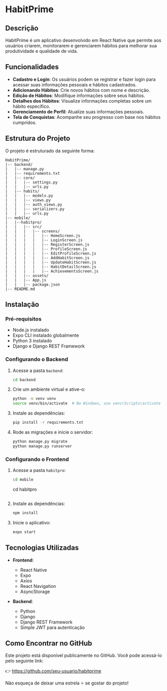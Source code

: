 # HabitPrime

## Descrição
HabitPrime é um aplicativo desenvolvido em React Native que permite aos usuários criarem, monitorarem e gerenciarem hábitos para melhorar sua produtividade e qualidade de vida.

## Funcionalidades
- **Cadastro e Login**: Os usuários podem se registrar e fazer login para acessar suas informações pessoais e hábitos cadastrados.
- **Adicionando Hábitos**: Crie novos hábitos com nome e descrição.
- **Edição de Hábitos**: Modifique informações sobre seus hábitos.
- **Detalhes dos Hábitos**: Visualize informações completas sobre um hábito específico.
- **Gerenciamento de Perfil**: Atualize suas informações pessoais.
- **Tela de Conquistas**: Acompanhe seu progresso com base nos hábitos cumpridos.

## Estrutura do Projeto

O projeto é estruturado da seguinte forma:

```
HabitPrime/
|-- backend/
|   |-- manage.py
|   |-- requirements.txt
|   |-- core/
|   |   |-- settings.py
|   |   |-- urls.py
|   |-- habits/
|   |   |-- models.py
|   |   |-- views.py
|   |   |-- auth_views.py
|   |   |-- serializers.py
|   |   |-- urls.py
|-- mobile/
|   |--habitpro/
|   |   |-- src/
|   |   |   |-- screens/
|   |   |   |   |-- HomeScreen.js
|   |   |   |   |-- LoginScreen.js
|   |   |   |   |-- RegisterScreen.js
|   |   |   |   |-- ProfileScreen.js
|   |   |   |   |-- EditProfileScreen.js
|   |   |   |   |-- AddHabitScreen.js
|   |   |   |   |-- UpdateHabitScreen.js
|   |   |   |   |-- HabitDetailScreen.js
|   |   |   |   |-- AchievementsScreen.js
|   |   |-- assets/
|   |   |-- App.js
|   |   |-- package.json
|-- README.md
```

## Instalação

### Pré-requisitos
- Node.js instalado
- Expo CLI instalado globalmente
- Python 3 instalado
- Django e Django REST Framework

### Configurando o Backend
1. Acesse a pasta `backend`:
   ```sh
   cd backend
   ```
2. Crie um ambiente virtual e ative-o:
   ```sh
   python -m venv venv
   source venv/bin/activate  # No Windows, use venv\Scripts\activate
   ```
3. Instale as dependências:
   ```sh
   pip install -r requirements.txt
   ```
4. Rode as migrações e inicie o servidor:
   ```sh
   python manage.py migrate
   python manage.py runserver
   ```

### Configurando o Frontend
1. Acesse a pasta `habitpro`:
   ```sh
   cd mobile
   ```
   cd habitpro
   ```sh
2. Instale as dependências:
   ```sh
   npm install
   ```
3. Inicie o aplicativo:
   ```sh
   expo start
   ```

## Tecnologias Utilizadas
- **Frontend**:
  - React Native
  - Expo
  - Axios
  - React Navigation
  - AsyncStorage

- **Backend**:
  - Python
  - Django
  - Django REST Framework
  - Simple JWT para autenticação

## Como Encontrar no GitHub

Este projeto está disponível publicamente no GitHub. Você pode acessá-lo pelo seguinte link:

👉 https://github.com/seu-usuario/habitprime

Não esqueça de deixar uma estrela ⭐ se gostar do projeto!